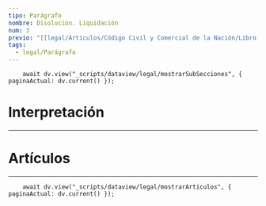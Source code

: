 ```yaml
---
tipo: Parágrafo
nombre: Disolución. Liquidación
num: 3
previo: "[[legal/Articulos/Código Civil y Comercial de la Nación/Libro Primero/Título 2/Capítulo 1/Sección 3/Sección 3, Persona jurídica privada.md|Sección 3, Persona jurídica privada]]"
tags: 
  - legal/Parágrafo
---
```

```dataviewjs
    await dv.view("_scripts/dataview/legal/mostrarSubSecciones", { paginaActual: dv.current() });
```
# Interpretación
---

# Artículos
---
```dataviewjs
	await dv.view("_scripts/dataview/legal/mostrarArticulos", { paginaActual: dv.current() });
```
